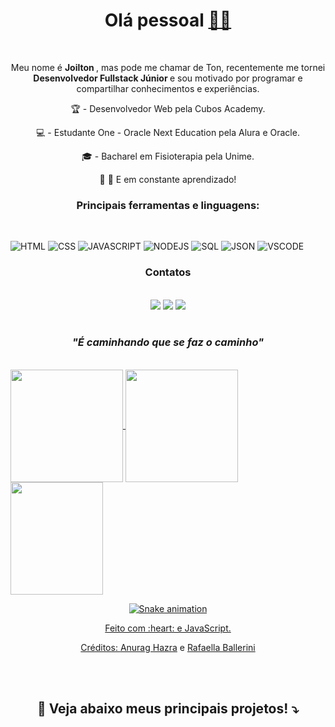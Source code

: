 <div align="center">
	<h1> Olá pessoal <a href='https://emojitool.com/pt/waving-hand-sign-type-6'>👋🏿</a></h1>
</div>
<br>
<div align="center">
<p> Meu nome é <strong> Joilton </strong>, mas pode me chamar de Ton, recentemente me tornei <strong> Desenvolvedor Fullstack Júnior </strong>e sou motivado por programar e compartilhar conhecimentos e  experiências. </p> 

 🏆 - Desenvolvedor Web pela Cubos Academy.

 💻 - Estudante One - Oracle Next Education pela Alura e Oracle.

 🎓 - Bacharel em Fisioterapia pela Unime.

 🐛 🦋 E em constante aprendizado!

</div>
<div align="center"><h3> Principais ferramentas e linguagens:</h3> </div>
<br>

![HTML](https://img.shields.io/badge/HTML5-E34F26?style=for-the-badge&logo=html5&logoColor=white) ![CSS](https://img.shields.io/badge/CSS3-1572B6?style=for-the-badge&logo=css3&logoColor=white) ![JAVASCRIPT](https://img.shields.io/badge/JavaScript-323330?style=for-the-badge&logo=javascript&logoColor=F7DF1E) ![NODEJS](https://img.shields.io/badge/Node.js-339933?style=for-the-badge&logo=nodedotjs&logoColor=white) ![SQL](https://img.shields.io/badge/Microsoft_SQL_Server-CC2927?style=for-the-badge&logo=microsoft-sql-server&logoColor=white) ![JSON](https://img.shields.io/badge/json-5E5C5C?style=for-the-badge&logo=json&logoColor=white) ![VSCODE](https://img.shields.io/badge/VSCode-0078D4?style=for-the-badge&logo=visual%20studio%20code&logoColor=white)

<div align="center"><h3> Contatos </h3>
<br>
  <a href="https://discord.gg/kVJM3Ry7" target="_blank"><img src="https://img.shields.io/badge/Discord-7289DA?style=for-the-badge&logo=discord&logoColor=white" target="_blank"></a> 
 <a href = "mailto:joiltonmacedo2022@outlook.com"><img src="https://img.shields.io/badge/-Gmail-%23333?style=for-the-badge&logo=gmail&logoColor=white" target="_blank"></a>
<a href="https://www.linkedin.com/in/joilton-macedo" target="_blank"><img src="https://img.shields.io/badge/-LinkedIn-%230077B5?style=for-the-badge&logo=linkedin&logoColor=white" target="_blank"></a>  

</div>
<br>
<div align="center"><h3><em> "É caminhando que se faz o caminho"</em></h3> </div>
 <br> 
 <div>
  <a href="https://github.com/JoiltonMacedo2023">
  <img height="180em"   align="center" src="https://github-readme-stats.vercel.app/api?username=JoiltonMacedo2023&show_icons=true&theme=react&include_all_commits=true&count_private=true"/>
  <img height="180em"  align="center" src="https://github-readme-stats.vercel.app/api/top-langs/?username=JoiltonMacedo2023&layout=compact&langs_count=7&theme=react" />

  <img align="center" width="148" height="180" src="https://media1.tenor.com/images/68e8337fb4eb7e40645d832c64762a8b/tenor.gif?itemid=19443613">
</div>
	
<div align="center">

  ![Snake animation](https://github.com/danielbped/danielbped/blob/output/github-contribution-grid-snake.svg)
  
</div>

<div align="center">
  <p>Feito com :heart: e JavaScript.</p>
  <p>Créditos: <a href="https://github.com/anuraghazra/github-readme-stats">Anurag Hazra</a> e <a href="https://github.com/rafaballerini">Rafaella Ballerini</a></p>
</div>
<br>	
<br>
	<div align="center"><h2><strong>📌 Veja abaixo meus principais projetos! ⤵️</strong></h2></div>

	
	
	



